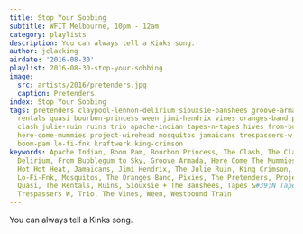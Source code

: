 ```yaml
---
title: Stop Your Sobbing
subtitle: WFIT Melbourne, 10pm - 12am
category: playlists
description: You can always tell a Kinks song.
author: jclacking
airdate: '2016-08-30'
playlist: 2016-08-30-stop-your-sobbing
image:
  src: artists/2016/pretenders.jpg
  caption: Pretenders
index: Stop Your Sobbing
tags: pretenders claypool-lennon-delirium siouxsie-banshees groove-armada that-dog
  rentals quasi bourbon-princess ween jimi-hendrix vines oranges-band pixies hot-hot-heat
  clash julie-ruin ruins trio apache-indian tapes-n-tapes hives from-bubblegum-to-sky
  here-come-mummies project-wirehead mosquitos jamaicans trespassers-w westbound-train
  boom-pam lo-fi-fnk kraftwerk king-crimson
keywords: Apache Indian, Boom Pam, Bourbon Princess, The Clash, The Claypool Lennon
  Delirium, From Bubblegum to Sky, Groove Armada, Here Come The Mummies, The Hives,
  Hot Hot Heat, Jamaicans, Jimi Hendrix, The Julie Ruin, King Crimson, Kraftwerk,
  Lo-Fi-Fnk, Mosquitos, The Oranges Band, Pixies, The Pretenders, Project Wirehead,
  Quasi, The Rentals, Ruins, Siouxsie + The Banshees, Tapes &#39;N Tapes, that dog.,
  Trespassers W, Trio, The Vines, Ween, Westbound Train
---
```

You can always tell a Kinks song.
